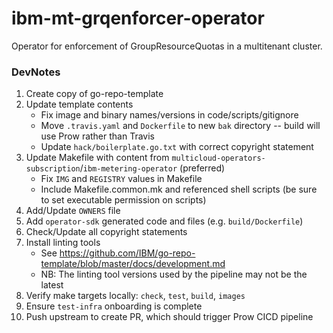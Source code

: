 # ibm-mt-grqenforcer-operator

Operator for enforcement of GroupResourceQuotas in a multitenant cluster.


### DevNotes

1. Create copy of go-repo-template
2. Update template contents
    - Fix image and binary names/versions in code/scripts/gitignore
    - Move `.travis.yaml` and `Dockerfile` to new `bak` directory -- build will use Prow rather than Travis
    - Update `hack/boilerplate.go.txt` with correct copyright statement
3. Update Makefile with content from `multicloud-operators-subscription`/`ibm-metering-operator` (preferred)
    - Fix `IMG` and `REGISTRY` values in Makefile
    - Include Makefile.common.mk and referenced shell scripts (be sure to set executable permission on scripts)
4. Add/Update `OWNERS` file
5. Add `operator-sdk` generated code and files (e.g. `build/Dockerfile`)
6. Check/Update all copyright statements
7. Install linting tools
    - See https://github.com/IBM/go-repo-template/blob/master/docs/development.md
    - NB: The linting tool versions used by the pipeline may not be the latest
8. Verify make targets locally: `check`, `test`, `build`, `images`
9. Ensure `test-infra` onboarding is complete
10. Push upstream to create PR, which should trigger Prow CICD pipeline
